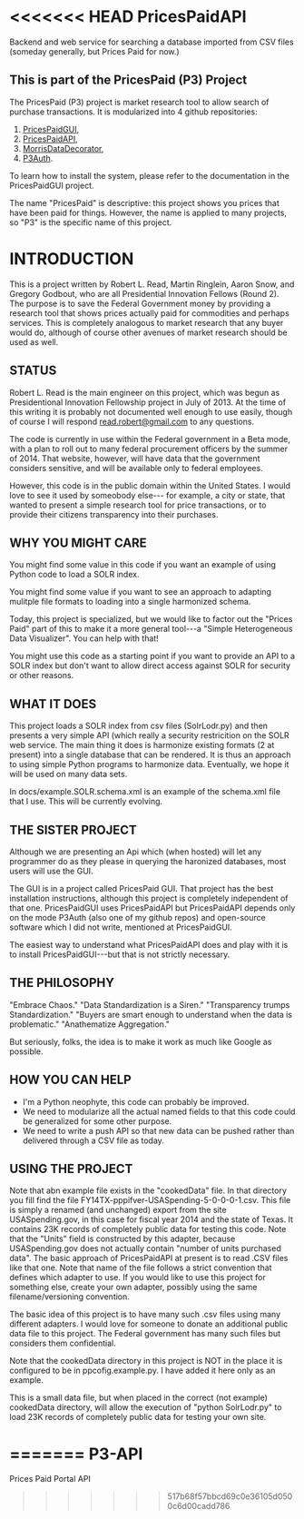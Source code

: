 <<<<<<< HEAD
PricesPaidAPI
=============

Backend and web service for searching a database imported from CSV files (someday generally, but Prices Paid for now.)

This is part of the PricesPaid (P3) Project
--------------------------------------

The PricesPaid (P3) project is market research tool to allow search of purchase transactions.  It is modularized into 4 github repositories:

1. [PricesPaidGUI](https://github.com/XGov/PricesPaidGUI), 
2. [PricesPaidAPI](https://github.com/presidential-innovation-fellows), 
3. [MorrisDataDecorator](https://github.com/presidential-innovation-fellows/MorrisDataDecorator), 
4. [P3Auth](https://github.com/XGov/P3Auth).  

To learn how to install the system, please refer to the documentation in the PricesPaidGUI project.

The name "PricesPaid" is descriptive: this project shows you prices that have been paid for things.  However, the name is applied to many projects, so "P3" is the specific name of this project.


# INTRODUCTION

This is a project written by Robert L. Read, Martin Ringlein, Aaron Snow, and Gregory Godbout, who are all 
Presidential Innovation Fellows (Round 2).  The purpose is to save the Federal Government money by
providing a research tool that shows prices actually paid for commodities and perhaps services.  This is
completely analogous to market research that any buyer would do, although of course other avenues of 
market research should be used as well.

## STATUS

Robert L. Read is the main engineer on this project, which was begun as Presidentional Innovation Fellowship
project in July of 2013. At the time of this writing it is probably not documented well enough to use easily, though
of course I will respond <read.robert@gmail.com> to any questions.

The code is currently in use within the Federal government in a Beta mode, with a plan to roll out to many
federal procurement officers by the summer of 2014.  That website, however, will have data that the government
considers sensitive, and will be available only to federal employees.

However, this code is in the public domain within the United States.  I would love to see it used by someobody else---
for example, a city or state, that wanted to present a simple research tool for price transactions, or to provide their
citizens transparency into their purchases.


## WHY YOU MIGHT CARE

You might find some value in this code if you want an example of using Python code to load a SOLR index.

You might find some value if you want to see an approach to adapting mulitple file formats to loading into 
a single harmonized schema.

Today, this project is specialized, but we would like to factor out the "Prices Paid" part of this
to make it a more general tool---a "Simple Heterogeneous Data Visualizer".  You can help with that!

You might use this code as a starting point if you want to provide an API to a SOLR index but don't want to
allow direct access against SOLR for security or other reasons.

## WHAT IT DOES

This project loads a SOLR index from csv files (SolrLodr.py) and then presents a very simple API (which
really a security restricition on the SOLR web service. The main thing it does is harmonize existing 
formats (2 at present) into a single database that can be rendered. It is thus an approach to using
simple Python programs to harmonize data.  Eventually, we hope it will be used on many data sets.

In docs/example.SOLR.schema.xml is an example of the schema.xml file that I use.  This will be currently evolving.

## THE SISTER PROJECT

Although we are presenting an Api which (when hosted) will let any programmer do as they please in 
querying the haronized databases, most users will use the GUI.

The GUI is in a project called PricesPaid GUI.  That project has the best installation instructions, although this
project is completely independent of that one.  PricesPaidGUI uses PricesPaidAPI but PricesPaidAPI depends only on 
the mode P3Auth (also one of my github repos) and open-source software which I did not write, mentioned at 
PricesPaidGUI.

The easiest way to understand what PricesPaidAPI does and play with it is to install PricesPaidGUI---but that 
is not strictly necessary.

## THE PHILOSOPHY

"Embrace Chaos."  "Data Standardization is a Siren."  "Transparency trumps Standardization."
"Buyers are smart enough to understand when the data is problematic."  "Anathematize Aggregation."

But seriously, folks, the idea is to make it work as much like Google as possible.

## HOW YOU CAN HELP

* I'm a Python neophyte, this code can probably be improved.
* We need to modularize all the actual named fields to that this code could be generalized for 
some other purpose.
* We need to write a push API so that new data can be pushed rather than delivered through a 
CSV file as today.

## USING THE PROJECT

Note that abn example file exists in the "cookedData" file. In that directory you fill find the 
file FY14TX-pppifver-USASpending-5-0-0-0-1.csv.  This file 
is simply a renamed (and unchanged) export from the site USASpending.gov, in this case for 
fiscal year 2014 and the state of Texas. It contains 23K records of completely public data 
for testing this code.  Note that the "Units" field is constructed by this adapter, because
USASpending.gov does not actually contain "number of units purchased data".
 The basic approach of PricesPaidAPI at present is to read .CSV files like 
that one.  Note that name of the file follows a strict convention that defines which adapter to use.
If you would like to use this project for something else, create your own adapter, possibly using
the same filename/versioning convention.

The basic idea of this project is to have many such .csv files using many different adapters.
I would love for someone to donate an additional public data file to this project.  The Federal government has
many such files but considers them confidential.

Note that the cookedData directory in this project is NOT in the place it is configured to be
in ppcofig.example.py.  I have added it here only as an example.

  This is a small data file, but when placed in the
correct (not example) cookedData directory, will allow the execution of "python SolrLodr.py"
to load 23K records of completely public data for testing your own site.

=======
P3-API
======

Prices Paid Portal API
>>>>>>> 517b68f57bbcd69c0e36105d0500c6d00cadd786
